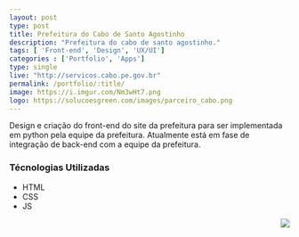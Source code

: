 ```yaml
---
layout: post
type: post
title: Prefeitura do Cabo de Santo Agostinho
description: "Prefeitura do cabo de santo agostinho."
tags: [ 'Front-end', 'Design', 'UX/UI']
categories : ['Portfolio', 'Apps']
type: single
live: "http://servicos.cabo.pe.gov.br"
permalink: /portfolio/:title/
image: https://i.imgur.com/Nm3wHt7.png
logo: https://solucoesgreen.com/images/parceiro_cabo.png
---
```


Design e criação do front-end do site da prefeitura para ser implementada em python pela equipe da prefeitura.
Atualmente está em fase de integração de back-end com a equipe da prefeitura.

### Técnologias Utilizadas

- HTML
- CSS
- JS

<img align="right" src="https://i.imgur.com/Nm3wHt7.png">
